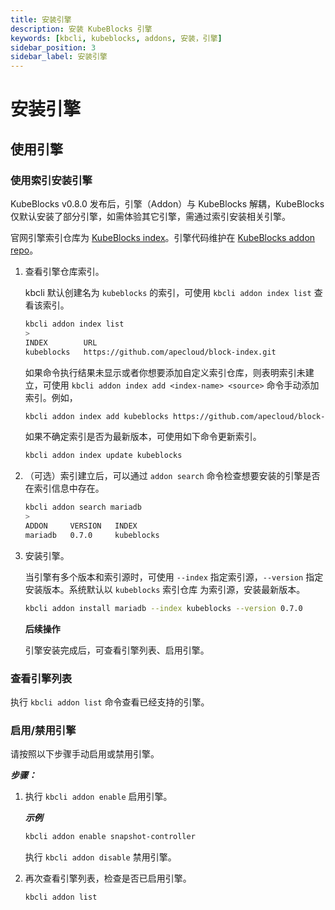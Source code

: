 ```yaml
---
title: 安装引擎
description: 安装 KubeBlocks 引擎
keywords: [kbcli, kubeblocks, addons, 安装，引擎]
sidebar_position: 3
sidebar_label: 安装引擎
---
```


# 安装引擎

## 使用引擎

### 使用索引安装引擎

KubeBlocks v0.8.0 发布后，引擎（Addon）与 KubeBlocks 解耦，KubeBlocks 仅默认安装了部分引擎，如需体验其它引擎，需通过索引安装相关引擎。

官网引擎索引仓库为 [KubeBlocks index](https://github.com/apecloud/block-index)。引擎代码维护在 [KubeBlocks addon repo](https://github.com/apecloud/kubeblocks-addons)。

1. 查看引擎仓库索引。

   kbcli 默认创建名为 `kubeblocks` 的索引，可使用 `kbcli addon index list` 查看该索引。

   ```bash
   kbcli addon index list
   >
   INDEX        URL
   kubeblocks   https://github.com/apecloud/block-index.git 
   ```

   如果命令执行结果未显示或者你想要添加自定义索引仓库，则表明索引未建立，可使用 `kbcli addon index add <index-name> <source>` 命令手动添加索引。例如，

   ```bash
   kbcli addon index add kubeblocks https://github.com/apecloud/block-index.git
   ```

   如果不确定索引是否为最新版本，可使用如下命令更新索引。

   ```bash
   kbcli addon index update kubeblocks
   ```

2. （可选）索引建立后，可以通过 `addon search` 命令检查想要安装的引擎是否在索引信息中存在。

   ```bash
   kbcli addon search mariadb
   >
   ADDON     VERSION   INDEX
   mariadb   0.7.0     kubeblocks
   ```

3. 安装引擎。

   当引擎有多个版本和索引源时，可使用 `--index` 指定索引源，`--version` 指定安装版本。系统默认以 `kubeblocks` 索引仓库 为索引源，安装最新版本。

   ```bash
   kbcli addon install mariadb --index kubeblocks --version 0.7.0
   ```

   **后续操作**

   引擎安装完成后，可查看引擎列表、启用引擎。

### 查看引擎列表

执行 `kbcli addon list` 命令查看已经支持的引擎。

### 启用/禁用引擎

请按照以下步骤手动启用或禁用引擎。

***步骤：***

1. 执行 `kbcli addon enable` 启用引擎。

   ***示例***

   ```bash
   kbcli addon enable snapshot-controller
   ```

   执行 `kbcli addon disable` 禁用引擎。

2. 再次查看引擎列表，检查是否已启用引擎。

   ```bash
   kbcli addon list
   ```
